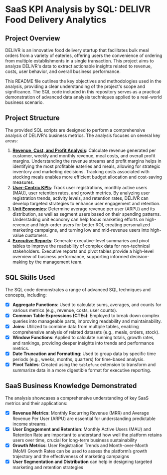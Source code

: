 # SaaS KPI Analysis by SQL: DELIVR Food Delivery Analytics

## Project Overview

DELIVR is an innovative food delivery startup that facilitates bulk meal orders from a variety of eateries, offering users the convenience of ordering from multiple establishments in a single transaction. This project aims to analyze DELIVR's data to extract actionable insights related to revenue, costs, user behavior, and overall business performance.

This README file outlines the key objectives and methodologies used in the analysis, providing a clear understanding of the project's scope and significance. The SQL code included in this repository serves as a practical demonstration of advanced data analysis techniques applied to a real-world business scenario.

## Project Structure

The provided SQL scripts are designed to perform a comprehensive analysis of DELIVR's business metrics. The analysis focuses on several key areas:

1. **[Revenue, Cost, and Profit Analysis](https://github.com/Sophie-XL/SaaS-KPI-Analysis/blob/811b204c902073b0943d647483791d8b0ff2d362/Revenue%2C%20cost%2C%20and%20profit%20analysis)**: Calculate revenue generated per customer, weekly and monthly revenue, meal costs, and overall profit margins.
Understanding the revenue streams and profit margins helps in identifying the most profitable eateries and meals, allowing for strategic inventory and marketing decisions. Tracking costs associated with stocking meals enables more efficient budget allocation and cost-saving measures.
3. **[User-Centric KPIs](https://github.com/Sophie-XL/SaaS-KPI-Analysis/blob/811b204c902073b0943d647483791d8b0ff2d362/User-centric%20KPIs%3A%20Registration%2C%20Active%20users%2C%20Retention%20%26%20Growth)**: Track user registrations, monthly active users (MAU), user retention rates, and growth metrics. By analyzing user registration trends, activity levels, and retention rates, DELIVR can develop targeted strategies to enhance user engagement and retention.
4. **[Unit Economics](https://github.com/Sophie-XL/SaaS-KPI-Analysis/blob/811b204c902073b0943d647483791d8b0ff2d362/Unit%20Economics%3A%20Average%20Revenue%20Per%20User%20(ARPU)%20and%20its%20distribution)**: Determine average revenue per user (ARPU) and its distribution, as well as segment users based on their spending patterns. Understading unit economy can help focus marketing efforts on high-revenue and high-order users for better ROI, creating personalized marketing campaigns, and turning low and mid-revenue users into high-value customers.
5. **[Executive Reports](https://github.com/Sophie-XL/SaaS-KPI-Analysis/blob/811b204c902073b0943d647483791d8b0ff2d362/Create%20Executive%20Reports%3A%20improving%20readability%20for%20non-technical%20users)**: Generate executive-level summaries and pivot tables to improve the readability of complex data for non-technical stakeholders. Executive reports and pivot tables provide a high-level overview of business performance, supporting informed decision-making by the management team.

## SQL Skills Used

The SQL code demonstrates a range of advanced SQL techniques and concepts, including:

- [x] **Aggregate Functions**: Used to calculate sums, averages, and counts for various metrics (e.g., revenue, costs, user counts).
- [x] **Common Table Expressions (CTEs)**: Employed to break down complex queries into manageable parts, improving readability and maintainability.
- [x] **Joins**: Utilized to combine data from multiple tables, enabling comprehensive analysis of related datasets (e.g., meals, orders, stock).
- [x] **Window Functions**: Applied to calculate running totals, growth rates, and rankings, providing deeper insights into trends and performance metrics.
- [x] **Date Truncation and Formatting**: Used to group data by specific time periods (e.g., weeks, months, quarters) for time-based analysis.
- [x] **Pivot Tables**: Created using the `tablefunc` extension to transform and summarize data in a more digestible format for executive reporting.

## SaaS Business Knowledge Demonstrated

The analysis showcases a comprehensive understanding of key SaaS metrics and their applications:

- [x] **Revenue Metrics**: Monthly Recurring Revenue (MRR) and Average Revenue Per User (ARPU) are essential for understanding predictable income streams.
- [x] **User Engagement and Retention**: Monthly Active Users (MAU) and Retention Rate are important to understand how well the platform retains users over time, crucial for long-term business sustainability
- [x] **Growth Metrics**: User Registration Trends and Month-over-Month (MoM) Growth Rates can be used to assess the platform’s growth trajectory and the effectiveness of marketing campaigns
- [x] **User Segmentation and Distribution** can help in designing targeted marketing and retention strategies
